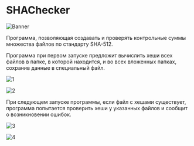 # SHAChecker

![Banner](https://github.com/Naulex/SHAChecker/assets/148938265/038b3f10-fca1-4f69-b799-371e0575ddc7)

Программа, позволяющая создавать и проверять контрольные суммы множества файлов по стандарту SHA-512.

Программа при первом запуске предложит вычислить хеши всех файлов в папке, в которой находится, и во всех вложенных папках, сохранив данные в специальный файл.

![1](https://github.com/Naulex/SHAChecker/assets/148938265/b88130e6-e605-4a79-b7a8-77454083be89)

![2](https://github.com/Naulex/SHAChecker/assets/148938265/df874ead-fc19-4c56-9b25-72e5eac19d2c)

При следующем запуске программы, если файл с хешами существует, программа попытается проверить хеши у указанных файлов и сообщит о возникновении ошибок.

![3](https://github.com/Naulex/SHAChecker/assets/148938265/22b6fbd3-1c20-4cac-855f-376f72893622)

![4](https://github.com/Naulex/SHAChecker/assets/148938265/9b796e18-95cb-4d9b-82a7-3b799f24b019)
